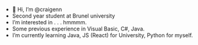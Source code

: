 - 👋 Hi, I’m @craigenn
-  Second year student at Brunel university
-  I’m interested in . . . hmmmm.
-  Some previous experience in Visual Basic, C#, Java.
-  I’m currently learning Java, JS (React) for University, Python for myself.



<!---
craigenn/craigenn is a ✨ special ✨ repository because its `README.md` (this file) appears on your GitHub profile.
You can click the Preview link to take a look at your changes.
--->
